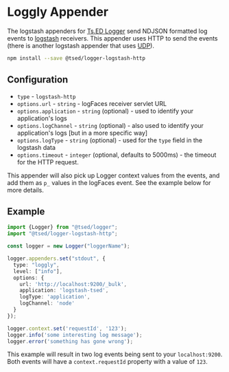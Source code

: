 # Loggly Appender

The logstash appenders for [Ts.ED Logger](https://logger.tsed.io) send NDJSON formatted log events to [logstash](https://www.elastic.co/products/logstash) receivers.
This appender uses HTTP to send the events (there is another logstash appender that uses [UDP](/appenders/logstash-udp.md)).

```bash
npm install --save @tsed/logger-logstash-http
```

## Configuration

* `type` - `logstash-http`
* `options.url` - `string` - logFaces receiver servlet URL
* `options.application` - `string` (optional) - used to identify your application's logs
* `options.logChannel` - `string` (optional) - also used to identify your application's logs [but in a more specific way]
* `options.logType` - `string` (optional) - used for the `type` field in the logstash data
* `options.timeout` - `integer` (optional, defaults to 5000ms) - the timeout for the HTTP request.

This appender will also pick up Logger context values from the events, and add them as `p_` values in the logFaces event. See the example below for more details.

## Example

```typescript
import {Logger} from "@tsed/logger";
import "@tsed/logger-logstash-http";

const logger = new Logger("loggerName");

logger.appenders.set("stdout", {
  type: "loggly", 
  level: ["info"],
  options: {
    url: 'http://localhost:9200/_bulk', 
    application: 'logstash-tsed', 
    logType: 'application', 
    logChannel: 'node'
  }
});

logger.context.set('requestId', '123');
logger.info('some interesting log message');
logger.error('something has gone wrong');
```

This example will result in two log events being sent to your `localhost:9200`.
Both events will have a `context.requestId` property with a value of `123`.
